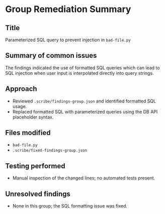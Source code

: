 # Group Remediation Summary

## Title
Parameterized SQL query to prevent injection in `bad-file.py`

## Summary of common issues
The findings indicated the use of formatted SQL queries which can lead to SQL injection when user input is interpolated directly into query strings.

## Approach
- Reviewed `.scribe/findings-group.json` and identified formatted SQL usage.
- Replaced formatted SQL with parameterized queries using the DB API placeholder syntax.

## Files modified
- `bad-file.py`
- `.scribe/fixed-findings-group.json`

## Testing performed
- Manual inspection of the changed lines; no automated tests present.

## Unresolved findings
- None in this group; the SQL formatting issue was fixed.

